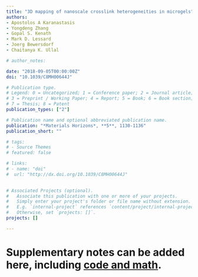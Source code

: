 ```yaml
---
title: "3D mapping of nanoscale crosslink heterogeneities in microgels"
authors:
- Apostolos A Karanastasis
- Yongdeng Zhang
- Gopal S. Kenath
- Mark D. Lessard
- Joerg Bewersdorf
- Chaitanya K. Ullal

# author_notes:

date: "2018-09-05T00:00:00Z"
doi: "10.1039/C8MH00644J"

# Publication type.
# Legend: 0 = Uncategorized; 1 = Conference paper; 2 = Journal article;
# 3 = Preprint / Working Paper; 4 = Report; 5 = Book; 6 = Book section;
# 7 = Thesis; 8 = Patent
publication_types: ["2"]

# Publication name and optional abbreviated publication name.
publication: "*Materials Horizons*, **5**, 1130-1136"
publication_short: ""

# tags:
# - Source Themes
# featured: false

# links:
# - name: "doi"
#  url: "http://dx.doi.org/10.1039/C8MH00644J"
 

# Associated Projects (optional).
#   Associate this publication with one or more of your projects.
#   Simply enter your project's folder or file name without extension.
#   E.g. `internal-project` references `content/project/internal-project/index.md`.
#   Otherwise, set `projects: []`.
projects: []

---
```


# Supplementary notes can be added here, including [code and math](https://sourcethemes.com/academic/docs/writing-markdown-latex/).
